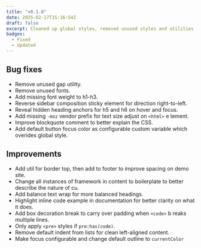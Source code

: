 ```yaml
---
title: "v0.1.8"
date: 2025-02-17T15:16:54Z
draft: false
excerpt: Cleaned up global styles, removed unused styles and utilities, made a bunch of subtle improvements.
badges: 
  - Fixed
  - Updated
---
```



## Bug fixes 

- Remove unused gap utility.
- Remove unused fonts.
- Add missing font weight to h1-h3.
- Reverse sidebar composition sticky element for direction right-to-left.
- Reveal hidden heading anchors for h5 and h6 on hover and focus.
- Add missing `-moz` vendor prefix for text size adjust on `<html>` e
lement.
- Improve blockquote comment to better explain the CSS.
- Add default button focus color as configurable custom variable which overides global style.

## Improvements

- Add util for border top, then add to footer to improve spacing on demo site.
- Change all instances of framework in content to boilerplate to better describe the nature of cu.
- Add balance text wrap for more balanced headings.
- Highlight inline code example in documentation for better clarity on what it does.
- Add box decoration break to carry over padding when `<code>` b
reaks multiple lines.
- Only apply `<pre>` styles if `pre:has(code)`.
- Remove default indent from lists for clean left-aligned content.
- Make focus configurable and change default outline to `currentColor` 